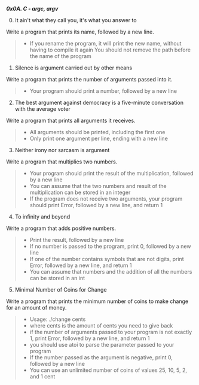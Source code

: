 ***0x0A. C - argc, argv***

0. It ain't what they call you, it's what you answer to

Write a program that prints its name, followed by a new line.

 >* If you rename the program, it will print the new name, without having to compile it again
You should not remove the path before the name of the program

1. Silence is argument carried out by other means

 Write a program that prints the number of arguments passed into it.

 >* Your program should print a number, followed by a new line

2. The best argument against democracy is a five-minute conversation with the average voter

Write a program that prints all arguments it receives.

 >* All arguments should be printed, including the first one
 >* Only print one argument per line, ending with a new line

3. Neither irony nor sarcasm is argument

Write a program that multiplies two numbers.

 >* Your program should print the result of the multiplication, followed by a new line
 >* You can assume that the two numbers and result of the multiplication can be stored in an integer
 >* If the program does not receive two arguments, your program should print Error, followed by a new line, and return 1

4. To infinity and beyond

Write a program that adds positive numbers.

 >* Print the result, followed by a new line
 >* If no number is passed to the program, print 0, followed by a new line
 >* If one of the number contains symbols that are not digits, print Error, followed by a new line, and return 1
 >* You can assume that numbers and the addition of all the numbers can be stored in an int

5. Minimal Number of Coins for Change

Write a program that prints the minimum number of coins to make change for an amount of money.

 >* Usage: ./change cents
 >* where cents is the amount of cents you need to give back
 >* if the number of arguments passed to your program is not exactly 1, print Error, followed by a new line, and return 1
 >* you should use atoi to parse the parameter passed to your program
 >* If the number passed as the argument is negative, print 0, followed by a new line
 >* You can use an unlimited number of coins of values 25, 10, 5, 2, and 1 cent
